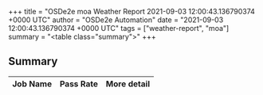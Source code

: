 +++
title = "OSDe2e moa Weather Report 2021-09-03 12:00:43.136790374 +0000 UTC"
author = "OSDe2e Automation"
date = "2021-09-03 12:00:43.136790374 +0000 UTC"
tags = ["weather-report", "moa"]
summary = "<table class=\"summary\"></table>"
+++
## Summary

| Job Name | Pass Rate | More detail |
|----------|-----------|-------------|




